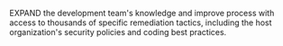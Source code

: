 EXPAND the development team's knowledge and improve process with access to thousands of specific remediation tactics, including the host organization's security policies and coding best practices.